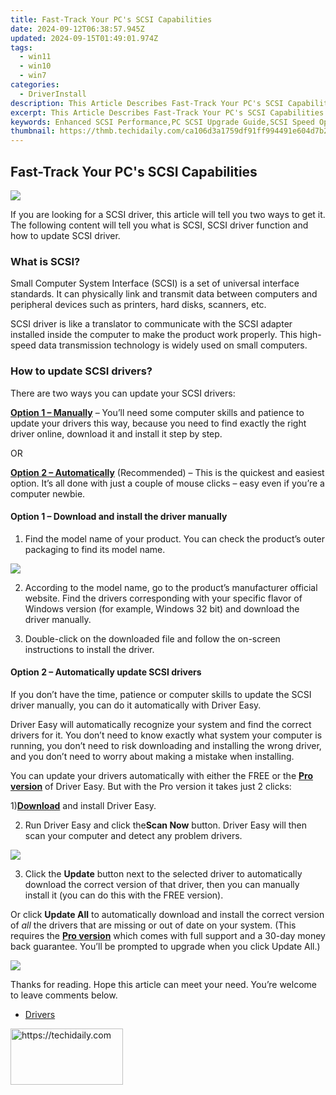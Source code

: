 ```yaml
---
title: Fast-Track Your PC's SCSI Capabilities
date: 2024-09-12T06:38:57.945Z
updated: 2024-09-15T01:49:01.974Z
tags:
  - win11
  - win10
  - win7
categories:
  - DriverInstall
description: This Article Describes Fast-Track Your PC's SCSI Capabilities
excerpt: This Article Describes Fast-Track Your PC's SCSI Capabilities
keywords: Enhanced SCSI Performance,PC SCSI Upgrade Guide,SCSI Speed Optimization Tips,Improve PC Storage with SCSI Technology,PC SCSI Expansion Solutions,Advanced SCSI Interfaces for Gaming PCs,SCSI Technology Upgrades for High Performance Computing
thumbnail: https://thmb.techidaily.com/ca106d3a1759df91ff994491e604d7b2503de3936ded446ac4b42dea9ea4d4d9.jpg
---
```


## Fast-Track Your PC's SCSI Capabilities

![](https://images.drivereasy.com/wp-content/uploads/2019/04/4-1024x779.jpg)

 If you are looking for a SCSI driver, this article will tell you two ways to get it.  
 The following content will tell you what is SCSI, SCSI driver function and how to update SCSI driver.

### What is SCSI?

 Small Computer System Interface (SCSI) is a set of universal interface standards. It can physically link and transmit data between computers and peripheral devices such as printers, hard disks, scanners, etc.

 SCSI driver is like a translator to communicate with the SCSI adapter installed inside the computer to make the product work properly. This high-speed data transmission technology is widely used on small computers.

### How to update SCSI drivers?

There are two ways you can update your SCSI drivers:

[**Option 1 – Manually**](#op1) – You’ll need some computer skills and patience to update your drivers this way, because you need to find exactly the right driver online, download it and install it step by step.

OR

[**Option 2 – Automatically**](#op2) (Recommended) – This is the quickest and easiest option. It’s all done with just a couple of mouse clicks – easy even if you’re a computer newbie.

#### Option 1 – Download and install the driver manually

 1) Find the model name of your product. You can check the product’s outer packaging to find its model name.

![](https://images.drivereasy.com/wp-content/uploads/2019/04/3-1024x779.jpg)

 2) According to the model name, go to the product’s manufacturer official website. Find the drivers corresponding with your specific flavor of Windows version (for example, Windows 32 bit) and download the driver manually.

 3) Double-click on the downloaded file and follow the on-screen instructions to install the driver.

#### Option 2 – Automatically update SCSI drivers

 If you don’t have the time, patience or computer skills to update the SCSI driver manually, you can do it automatically with Driver Easy.

 Driver Easy will automatically recognize your system and find the correct drivers for it. You don’t need to know exactly what system your computer is running, you don’t need to risk downloading and installing the wrong driver, and you don’t need to worry about making a mistake when installing.

 You can update your drivers automatically with either the FREE or the [**Pro version**](https://tools.techidaily.com/drivereasy/download/) of Driver Easy. But with the Pro version it takes just 2 clicks:

 1)[**Download**](https://tools.techidaily.com/drivereasy/download/) and install Driver Easy.

 2) Run Driver Easy and click the**Scan Now** button. Driver Easy will then scan your computer and detect any problem drivers.

![](https://images.drivereasy.com/wp-content/uploads/2019/04/Snap67-4.jpg)

 3) Click the **Update**  button next to the selected driver to automatically download the correct version of that driver, then you can manually install it (you can do this with the FREE version).

 Or click **Update All** to automatically download and install the correct version of _all_ the drivers that are missing or out of date on your system. (This requires the **[Pro version](https://tools.techidaily.com/drivereasy/download/)**  which comes with full support and a 30-day money back guarantee. You’ll be prompted to upgrade when you click Update All.)

![](https://images.drivereasy.com/wp-content/uploads/2019/04/Snap810.jpg)

 Thanks for reading. Hope this article can meet your need. You’re welcome to leave comments below.

* [Drivers](https://tools.techidaily.com/drivereasy/download/)

<ins class="adsbygoogle"
     style="display:block"
     data-ad-format="autorelaxed"
     data-ad-client="ca-pub-7571918770474297"
     data-ad-slot="1223367746"></ins>

<ins class="adsbygoogle"
     style="display:block"
     data-ad-client="ca-pub-7571918770474297"
     data-ad-slot="8358498916"
     data-ad-format="auto"
     data-full-width-responsive="true"></ins>



<!-- affiliate ads begin -->
<a href="https://aligracehair.sjv.io/c/5597632/2135367/19272" target="_top" id="2135367">
  <img src="//a.impactradius-go.com/display-ad/19272-2135367" border="0" alt="https://techidaily.com" width="180" height="90"/>
</a>
<img height="0" width="0" src="https://aligracehair.sjv.io/i/5597632/2135367/19272" style="position:absolute;visibility:hidden;" border="0" />
<!-- affiliate ads end -->

